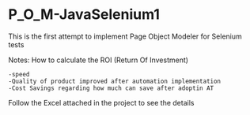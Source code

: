 # P_O_M-JavaSelenium1
This is the first attempt to implement Page Object Modeler for Selenium tests


Notes:
How to calculate the ROI (Return Of Investment)

    -speed
    -Quality of product improved after automation implementation
    -Cost Savings regarding how much can save after adoptin AT

Follow the Excel attached in the project to see the details
